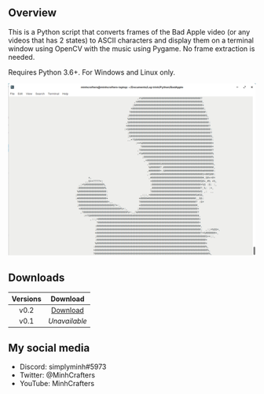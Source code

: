 ## **Overview**

This is a Python script that converts frames of the Bad Apple video (or any videos that has 2 states) to ASCII characters and display them on a terminal window using OpenCV with the music using Pygame. No frame extraction is needed.

Requires Python 3.6+. For Windows and Linux only.

![image](image.png)

## **Downloads**
| **Versions** |                                        **Download**                                        |
|:------------:|:------------------------------------------------------------------------------------------:|
| v0.2         | [Download](https://github.com/MinhCrafters/bad-apple-in-python/archive/refs/tags/v0.2.zip) |
| v0.1         | _Unavailable_                                                                              |

## **My social media**

* Discord: simplyminh#5973
* Twitter: @MinhCrafters
* YouTube: MinhCrafters
